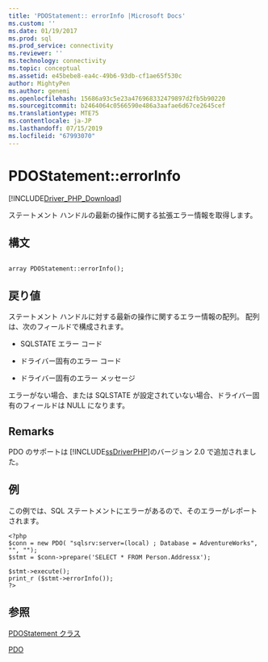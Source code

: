 ```yaml
---
title: 'PDOStatement:: errorInfo |Microsoft Docs'
ms.custom: ''
ms.date: 01/19/2017
ms.prod: sql
ms.prod_service: connectivity
ms.reviewer: ''
ms.technology: connectivity
ms.topic: conceptual
ms.assetid: e45bebe8-ea4c-49b6-93db-cf1ae65f530c
author: MightyPen
ms.author: genemi
ms.openlocfilehash: 15686a93c5e23a476968332479897d2fb5b90220
ms.sourcegitcommit: b2464064c0566590e486a3aafae6d67ce2645cef
ms.translationtype: MTE75
ms.contentlocale: ja-JP
ms.lasthandoff: 07/15/2019
ms.locfileid: "67993070"
---
```

# <a name="pdostatementerrorinfo"></a>PDOStatement::errorInfo
[!INCLUDE[Driver_PHP_Download](../../includes/driver_php_download.md)]

ステートメント ハンドルの最新の操作に関する拡張エラー情報を取得します。  
  
## <a name="syntax"></a>構文  
  
```  
  
array PDOStatement::errorInfo();  
```  
  
## <a name="return-value"></a>戻り値  
ステートメント ハンドルに対する最新の操作に関するエラー情報の配列。 配列は、次のフィールドで構成されます。  
  
-   SQLSTATE エラー コード  
  
-   ドライバー固有のエラー コード  
  
-   ドライバー固有のエラー メッセージ  
  
エラーがない場合、または SQLSTATE が設定されていない場合、ドライバー固有のフィールドは NULL になります。  
  
## <a name="remarks"></a>Remarks  
PDO のサポートは [!INCLUDE[ssDriverPHP](../../includes/ssdriverphp_md.md)]のバージョン 2.0 で追加されました。  
  
## <a name="example"></a>例  
この例では、SQL ステートメントにエラーがあるので、そのエラーがレポートされます。  
  
```  
<?php  
$conn = new PDO( "sqlsrv:server=(local) ; Database = AdventureWorks", "", "");  
$stmt = $conn->prepare('SELECT * FROM Person.Addressx');  
  
$stmt->execute();  
print_r ($stmt->errorInfo());  
?>  
```  
  
## <a name="see-also"></a>参照  
[PDOStatement クラス](../../connect/php/pdostatement-class.md)

[PDO](https://php.net/manual/book.pdo.php)  
  
